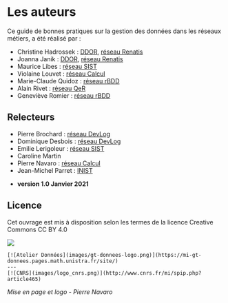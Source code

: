 # Les auteurs

Ce guide de bonnes pratiques sur la gestion des données dans les réseaux métiers, a été réalisé par  :

* Christine Hadrossek : [DDOR](https://www.cnrs.fr/fr/personne/direction-information-scientifique-et-technique), [réseau Renatis](http://renatis.cnrs.fr/)
* Joanna Janik : [DDOR](https://www.cnrs.fr/fr/personne/direction-information-scientifique-et-technique), [réseau Renatis](http://renatis.cnrs.fr/)
* Maurice Libes : [réseau SIST](http://sist.cnrs.fr)
* Violaine Louvet : [réseau Calcul](https://calcul.math.cnrs.fr/)
* Marie-Claude Quidoz : [réseau rBDD](http://rbdd.cnrs.fr/)
* Alain Rivet : [réseau QeR](http://qualite-en-recherche.cnrs.fr/)
* Geneviève Romier : [réseau rBDD](http://rbdd.cnrs.fr/)

## Relecteurs
* Pierre Brochard : [réseau DevLog](http://devlog.cnrs.fr/)
* Dominique Desbois : [réseau DevLog](http://devlog.cnrs.fr/)
* Emilie Lerigoleur : [réseau SIST](http://sist.cnrs.fr)
* Caroline Martin
* Pierre Navaro : [réseau Calcul](https://calcul.math.cnrs.fr/)
* Jean-Michel Parret : [INIST](https://www.inist.fr/)

- **version 1.0 Janvier 2021**

## Licence 

Cet ouvrage est mis à disposition selon les termes de la licence Creative Commons CC BY 4.0

[![](https://licensebuttons.net/l/by/4.0/88x31.png)](https://creativecommons.org/licenses/by/4.0/deed.fr)


````{panels}
[![Atelier Données](images/gt-donnees-logo.png)](https://mi-gt-donnees.pages.math.unistra.fr/site/)
---
[![CNRS](images/logo_cnrs.png)](http://www.cnrs.fr/mi/spip.php?article465)
````

*Mise en page et logo - Pierre Navaro*
